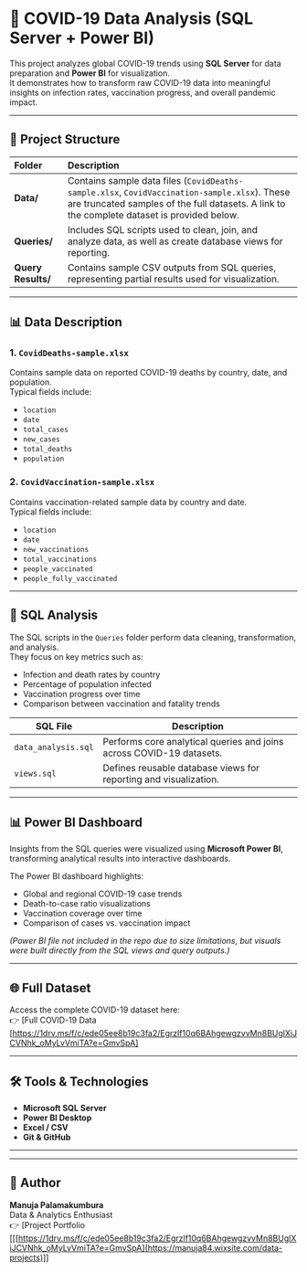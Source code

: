 # 🧪 COVID-19 Data Analysis (SQL Server + Power BI)

This project analyzes global COVID-19 trends using **SQL Server** for data preparation and **Power BI** for visualization.  
It demonstrates how to transform raw COVID-19 data into meaningful insights on infection rates, vaccination progress, and overall pandemic impact.

---

## 📁 Project Structure

| Folder | Description |
| :------ | :----------- |
| **Data/** | Contains sample data files (`CovidDeaths-sample.xlsx`, `CovidVaccination-sample.xlsx`). These are truncated samples of the full datasets. A link to the complete dataset is provided below. |
| **Queries/** | Includes SQL scripts used to clean, join, and analyze data, as well as create database views for reporting. |
| **Query Results/** | Contains sample CSV outputs from SQL queries, representing partial results used for visualization. |

---

## 📊 Data Description

### 1. `CovidDeaths-sample.xlsx`
Contains sample data on reported COVID-19 deaths by country, date, and population.  
Typical fields include:
- `location`
- `date`
- `total_cases`
- `new_cases`
- `total_deaths`
- `population`

### 2. `CovidVaccination-sample.xlsx`
Contains vaccination-related sample data by country and date.  
Typical fields include:
- `location`
- `date`
- `new_vaccinations`
- `total_vaccinations`
- `people_vaccinated`
- `people_fully_vaccinated`

---

## 🧠 SQL Analysis

The SQL scripts in the `Queries` folder perform data cleaning, transformation, and analysis.  
They focus on key metrics such as:
- Infection and death rates by country  
- Percentage of population infected  
- Vaccination progress over time  
- Comparison between vaccination and fatality trends  

| SQL File | Description |
|-----------|--------------|
| `data_analysis.sql` | Performs core analytical queries and joins across COVID-19 datasets. |
| `views.sql` | Defines reusable database views for reporting and visualization. |

---

## 📊 Power BI Dashboard

Insights from the SQL queries were visualized using **Microsoft Power BI**, transforming analytical results into interactive dashboards.  

The Power BI dashboard highlights:
- Global and regional COVID-19 case trends  
- Death-to-case ratio visualizations  
- Vaccination coverage over time  
- Comparison of cases vs. vaccination impact  

*(Power BI file not included in the repo due to size limitations, but visuals were built directly from the SQL views and query outputs.)*

---

## 🌐 Full Dataset
Access the complete COVID-19 dataset here:  
👉 [Full COVID-19 Data [https://1drv.ms/f/c/ede05ee8b19c3fa2/Egrzlf10q6BAhgewgzvvMn8BUglXiJCVNhk_oMyLvVmiTA?e=GmvSpA]


---

## 🛠️ Tools & Technologies
- **Microsoft SQL Server**
- **Power BI Desktop**
- **Excel / CSV**
- **Git & GitHub**

---


---

## 👤 Author
**Manuja Palamakumbura**  
Data & Analytics Enthusiast  
👉 [Project Portfolio [[[https://1drv.ms/f/c/ede05ee8b19c3fa2/Egrzlf10q6BAhgewgzvvMn8BUglXiJCVNhk_oMyLvVmiTA?e=GmvSpA](https://manuja84.wixsite.com/data-projects)]]
